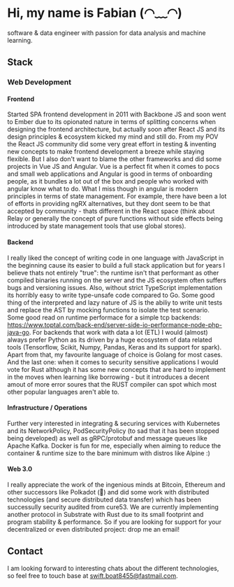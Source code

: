 # Hi, my name is Fabian (◠﹏◠) 

software & data engineer with passion for data analysis and machine learning.

## Stack

### Web Development

#### Frontend

Started SPA frontend development in 2011 with Backbone JS and soon went to Ember due to its opionated nature in terms of splitting concerns when designing the frontend architecture, but actually soon after React JS and its design principles & ecosystem kicked my mind and still do. From my POV the React JS community did some very great effort in testing & inventing new concepts to make frontend development a breeze while staying flexible. But I also don't want to blame the other frameworks and did some projects in Vue JS and Angular. Vue is a perfect fit when it comes to pocs and small web applications and Angular is good in terms of onboarding people, as it bundles a lot out of the box and people who worked with angular know what to do. What I miss though in angular is modern principles in terms of state management. For example, there have been a lot of efforts in providing ngRX alternatives, but they dont seem to be that accepted by community - thats different in the React space (think about Relay or generally the concept of pure functions without side effects being introduced by state management tools that use global stores).

#### Backend

I really liked the concept of writing code in one language with JavaScript in the beginning cause its easier to build a full stack application but for years I believe thats not entirely "true": the runtime isn't that performant as other compiled binaries running on the server and the JS ecosystem often suffers bugs and versioning issues. Also, without strict TypeScript implementation its horribly easy to write type-unsafe code compared to Go. Some good thing of the interpreted and lazy nature of JS is the abiliy to write unit tests and replace the AST by mocking functions to isolate the test scenario. Some good read on runtime performace for a simple tcp backends: https://www.toptal.com/back-end/server-side-io-performance-node-php-java-go.
For backends that work with data a lot (ETL) I would (almost) always prefer Python as its driven by a huge ecosystem of data related tools (Tensorflow, Scikit, Numpy, Pandas, Keras and its support for spark). Apart from that, my favourite language of choice is Golang for most cases. And the last one: when it comes to security sensitive applications I would vote for Rust although it has some new concepts that are hard to implement in the moves when learning like borrowing - but it introduces a decent amout of more error soures that the RUST compiler can spot which most other popular languages aren't able to.

#### Infrastructure / Operations

Further very interested in integrating & securing services with Kubernetes and its NetworkPolicy, PodSecurityPolicy (to sad that it has been stopped being developed) as well as gRPC/protobuf and message queues like Apache Kafka. Docker is fun for me, especially when aiming to reduce the container & runtime size to the bare minimum with distros like Alpine :)

#### Web 3.0

I really appreciate the work of the ingenious minds at Bitcoin, Ethereum and other successors like Polkadot (🙌) and did some work with distributed technologies (and secure distributed data transfer) which has been successully security audited from cure53. We are currently implementing another protocol in Substrate with Rust due to its small footprint and program stability & performance. So if you are looking for support for your decentralized or even distributed project: drop me an email!

## Contact

I am looking forward to interesting chats about the different technologies, so feel free to touch base at [swift.boat8455@fastmail.com](mailto:swift.boat8455@fastmail.com).
